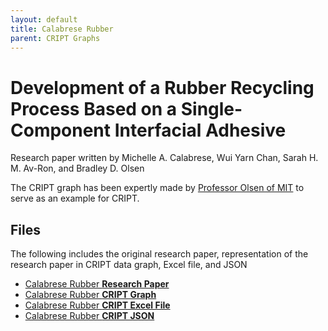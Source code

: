 ```yaml
---
layout: default
title: Calabrese Rubber
parent: CRIPT Graphs
---
```


# Development of a Rubber Recycling Process Based on a Single-Component Interfacial Adhesive

Research paper written by Michelle A. Calabrese, Wui Yarn Chan, Sarah H. M. Av-Ron, and Bradley D. Olsen

The CRIPT graph has been expertly made by
[Professor Olsen of MIT](https://cheme.mit.edu/profile/bradley-d-olsen/) to serve as an example for CRIPT.

## Files

The following includes the original research paper, representation of the research paper in CRIPT data graph, Excel file, and JSON

- [Calabrese Rubber **Research Paper**](./calabrese_rubber/Calabrese_rubber_recycling_paper.pdf)
- [Calabrese Rubber **CRIPT Graph**](./calabrese_rubber/Calabrese_ruber_recycling_data_graph.pptx)
- [Calabrese Rubber **CRIPT Excel File**](./calabrese_rubber/Calabrese_CRIPT_updated_template.xlsx)
- [Calabrese Rubber **CRIPT JSON**]()
